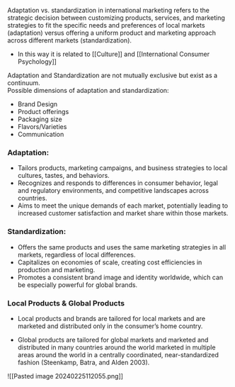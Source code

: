 Adaptation vs. standardization in international marketing refers to the strategic decision between customizing products, services, and marketing strategies to fit the specific needs and preferences of local markets (adaptation) versus offering a uniform product and marketing approach across different markets (standardization).
- In this way it is related to [[Culture]] and [[International Consumer Psychology]]

Adaptation and Standardization are not mutually exclusive but exist as a continuum.  
Possible dimensions of adaptation and standardization: 
- Brand Design  
- Product offerings  
- Packaging size  
- Flavors/Varieties  
- Communication

### **Adaptation**:
- Tailors products, marketing campaigns, and business strategies to local cultures, tastes, and behaviors.
- Recognizes and responds to differences in consumer behavior, legal and regulatory environments, and competitive landscapes across countries.
- Aims to meet the unique demands of each market, potentially leading to increased customer satisfaction and market share within those markets.

### **Standardization**:
- Offers the same products and uses the same marketing strategies in all markets, regardless of local differences.
- Capitalizes on economies of scale, creating cost efficiencies in production and marketing.
- Promotes a consistent brand image and identity worldwide, which can be especially powerful for global brands.

### Local Products & Global Products
- Local products and brands are tailored for local markets and are marketed and distributed only in the consumer’s home country.  

- Global products are tailored for global markets and marketed and distributed in many countries around the world marketed in multiple areas around the world in a centrally coordinated, near-standardized fashion (Steenkamp, Batra, and Alden 2003).


![[Pasted image 20240225112055.png]]

